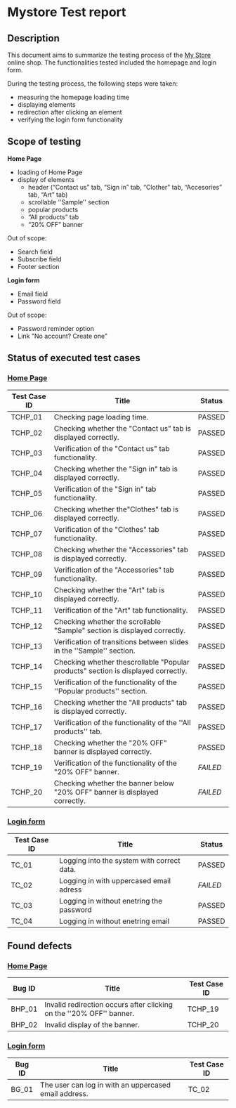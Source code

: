 # Mystore Test report #

## Description ##

This document aims to summarize the testing process of the [My Store](https://mystore-testlab.coderslab.pl/index.php) online shop. The functionalities tested included the homepage and login form.

During the testing process, the following steps were taken:

* measuring the homepage loading time
* displaying elements
* redirection after clicking an element
* verifying the login form functionality

## Scope of testing ##

**Home Page**

* loading of Home Page
* display of elements 
    * header (“Contact us” tab, “Sign in” tab,  “Clother” tab, “Accesories” tab, “Art” tab)
    * scrollable '’Sample’' section
    * popular products
    * “All products” tab
    * “20% OFF” banner
    
Out of scope: 

* Search field
* Subscribe field
* Footer section 

**Login form**

* Email field
* Password field

Out of scope: 

* Password reminder option
* Link "No account? Create one"

## Status of executed test cases ##

### [Home Page](https://docs.google.com/spreadsheets/d/1nZ-CHZ4sz6valX4jpRVIxZrFKTFwKDEd/edit?usp=share_link&ouid=113544491954800210650&rtpof=true&sd=true) ###

|Test Case ID | Title | Status |
|-------------|-------|--------|
| TCHP_01 | Checking page loading time. | PASSED |
| TCHP_02 | Checking whether the "Contact us" tab is displayed correctly. | PASSED |
| TCHP_03 | Verification of the "Contact us" tab functionality. | PASSED |
| TCHP_04 | Checking whether the "Sign in" tab is displayed correctly. | PASSED |
| TCHP_05 | Verification of the "Sign in" tab functionality. | PASSED |
| TCHP_06 | Checking whether the"Clothes" tab is displayed correctly. | PASSED |
| TCHP_07 | Verification of the "Clothes" tab functionality.  | PASSED |
| TCHP_08 | Checking whether the "Accessories" tab is displayed correctly. | PASSED |
| TCHP_09 | Verification of the "Accessories" tab functionality. | PASSED |
| TCHP_10 | Checking whether the "Art" tab is displayed correctly. | PASSED |
| TCHP_11 | Verification of the "Art" tab functionality. | PASSED |
| TCHP_12 | Checking whether the scrollable "Sample" section is displayed correctly. | PASSED |
| TCHP_13 | Verification of transitions between slides in the ''Sample'' section. | PASSED | 
| TCHP_14 | Checking whether thescrollable "Popular products" section is displayed correctly. | PASSED |
| TCHP_15 | Verification of the functionality of the ''Popular products'' section. | PASSED |
| TCHP_16 | Checking whether the "All products" tab is displayed correctly. | PASSED |
| TCHP_17 | Verification of the functionality of the ''All products'' tab. | PASSED |
| TCHP_18 | Checking whether the "20% OFF" banner is displayed correctly. | PASSED |
| TCHP_19 | Verification of the functionality of the "20% OFF" banner. | *FAILED* |
| TCHP_20 | Checking whether the banner below "20% OFF" banner is displayed correctly. | *FAILED* |

### [Login form](https://docs.google.com/spreadsheets/d/1vvubcpjH1CiT6OlnX5spgvGdlOpAvIqg/edit?usp=share_link&ouid=113544491954800210650&rtpof=true&sd=true) ###

|Test Case ID | Title | Status |
|-------------|-------|--------|
| TC_01 | Logging into the system with correct data. | PASSED |
| TC_02 | Logging in with uppercased email adress | *FAILED* |
| TC_03 | Logging in without enetring the password | PASSED | 
| TC_04 | Logging in without enetring email | PASSED | 


## Found defects ##

### [Home Page](https://docs.google.com/spreadsheets/d/1dxX7R4ipY9mIE5z-q26IMNZGVHAXWT6Gm2XQ4ECN4bw/edit?usp=share_link) ###

| Bug ID | Title | Test Case ID | 
|--------|-------|--------------|
| BHP_01 | Invalid redirection occurs after clicking on the ''20% OFF'' banner. | TCHP_19 |
| BHP_02 | Invalid display of the banner. | TCHP_20 | 

### [Login form](https://docs.google.com/spreadsheets/d/1mKYzLjqNgIXlfuLtrdpML1oML176PoANYb0aZdFahBM/edit?usp=share_link) ###

| Bug ID | Title | Test Case ID | 
|--------|-------|--------------|
| BG_01 | The user can log in with an uppercased email address. | TC_02 |






 




















